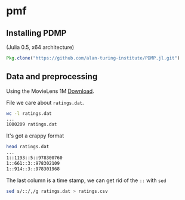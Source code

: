 # pmf

## Installing PDMP

(Julia 0.5, x64 architecture)

```julia
Pkg.clone("https://github.com/alan-turing-institute/PDMP.jl.git")
```

## Data and preprocessing

Using the MovieLens 1M [Download](http://files.grouplens.org/datasets/movielens/ml-1m.zip).

File we care about `ratings.dat`.

```bash
wc -l ratings.dat
...
1000209 ratings.dat
```

It's got a crappy format


```bash
head ratings.dat
...
1::1193::5::978300760
1::661::3::978302109
1::914::3::978301968
```

The last column is a time stamp, we can get rid of the `::` with `sed`

```bash
sed s/::/,/g ratings.dat > ratings.csv
```
